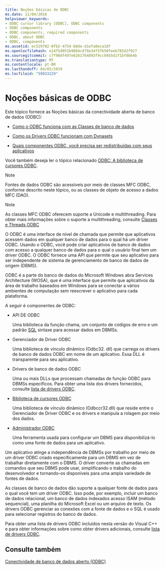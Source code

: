 ```yaml
---
title: Noções básicas de ODBC
ms.date: 11/04/2016
helpviewer_keywords:
- ODBC cursor library [ODBC], ODBC components
- ODBC components
- ODBC components, required components
- ODBC, about ODBC
- ODBC, components
ms.assetid: ec529702-0fb2-4754-b8de-d1efa8eca18f
ms.openlocfilehash: e14f5d051b9684cd79a34f5fb50feeb785d2f927
ms.sourcegitcommit: c7f90df497e6261764893f9cc04b5d1f1bf0b64b
ms.translationtype: MT
ms.contentlocale: pt-BR
ms.lasthandoff: 04/05/2019
ms.locfileid: "59033229"
---
```

# <a name="odbc-basics"></a>Noções básicas de ODBC

Este tópico fornece as Noções básicas da conectividade aberta de banco de dados (ODBC):

- [Como o ODBC funciona com as Classes de banco de dados](../../data/odbc/odbc-and-the-database-classes.md)

- [Como os Drivers ODBC funcionam com Dynasets](../../data/odbc/odbc-driver-requirements-for-dynasets.md)

- [Quais componentes ODBC, você precisa ser redistribuídas com seus aplicativos](../../data/odbc/redistributing-odbc-components-to-your-customers.md)

Você também deseja ler o tópico relacionado [ODBC: A biblioteca de cursores ODBC](../../data/odbc/odbc-the-odbc-cursor-library.md).

> [!NOTE]
> Fontes de dados ODBC são acessíveis por meio de classes MFC ODBC, conforme descrito neste tópico, ou as classes de objeto de acesso a dados MFC (DAO).

> [!NOTE]
> As classes MFC ODBC oferecem suporte a Unicode e multithreading. Para obter mais informações sobre o suporte a multithreading, consulte [Classes e Threads ODBC](../../data/odbc/odbc-classes-and-threads.md)

O ODBC é uma interface de nível de chamada que permite que aplicativos acessem dados em qualquer banco de dados para o qual há um driver ODBC. Usando o ODBC, você pode criar aplicativos de banco de dados com acesso a qualquer banco de dados para o qual o usuário final tem um driver ODBC. O ODBC fornece uma API que permite que seu aplicativo para ser independente de sistema de gerenciamento de banco de dados de origem (DBMS).

ODBC é a parte do banco de dados do Microsoft Windows abra Services Architecture (WOSA), que é uma interface que permite que aplicativos da área de trabalho baseados em Windows para se conectar a vários ambientes de computação sem reescrever o aplicativo para cada plataforma.

A seguir é componentes de ODBC:

- API DE ODBC

   Uma biblioteca da função chama, um conjunto de códigos de erro e um padrão [SQL](../../data/odbc/sql.md) sintaxe para acessar dados em DBMSs.

- Gerenciador de Driver ODBC

   Uma biblioteca de vínculo dinâmico (Odbc32. dll) que carrega os drivers de banco de dados ODBC em nome de um aplicativo. Essa DLL é transparente para seu aplicativo.

- Drivers de banco de dados ODBC

   Uma ou mais DLLs que processam chamadas de função ODBC para DBMSs específicos. Para obter uma lista dos drivers fornecidos, consulte [lista de drivers ODBC](../../data/odbc/odbc-driver-list.md).

- [Biblioteca de cursores ODBC](../../data/odbc/odbc-the-odbc-cursor-library.md)

   Uma biblioteca de vínculo dinâmico (Odbccr32.dll) que reside entre o Gerenciador de Driver ODBC e os drivers e manipula a rolagem por meio dos dados.

- [Administrador ODBC](../../data/odbc/odbc-administrator.md)

   Uma ferramenta usada para configurar um DBMS para disponibilizá-lo como uma fonte de dados para um aplicativo.

Um aplicativo atinge a independência de DBMSs por trabalho por meio de um driver ODBC criado especificamente para um DBMS em vez de trabalhar diretamente com o DBMS. O driver converte as chamadas em comandos que seu DBMS pode usar, simplificando o trabalho do desenvolvedor e tornando-os disponíveis para uma ampla variedade de fontes de dados.

As classes de banco de dados dão suporte a qualquer fonte de dados para o qual você tem um driver ODBC. Isso pode, por exemplo, incluir um banco de dados relacional, um banco de dados indexados acesso ISAM (método sequencial), uma planilha do Microsoft Excel ou um arquivo de texto. Os drivers ODBC gerenciar as conexões com a fonte de dados e o SQL é usado para selecionar registros do banco de dados.

Para obter uma lista de drivers ODBC incluídos nesta versão do Visual C++ e para obter informações sobre como obter drivers adicionais, consulte [lista de drivers ODBC](../../data/odbc/odbc-driver-list.md).

## <a name="see-also"></a>Consulte também

[Conectividade de banco de dados aberto (ODBC)](../../data/odbc/open-database-connectivity-odbc.md)